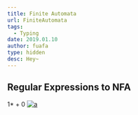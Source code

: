```yaml
---
title: Finite Automata
url: FiniteAutomata
tags:
  - Typing
date: 2019.01.10
author: fuafa
type: hidden
desc: Hey~ 
---
```


## Regular Expressions to NFA
1* + 0
[![a](b)](c)